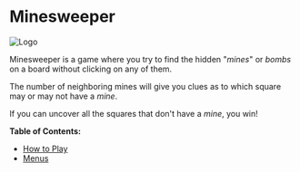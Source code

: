 Minesweeper
===========
![Logo](logo.gif)

Minesweeper is a game where you try to find the hidden "_mines_" or _bombs_ on a board without clicking on any of them.
 
The number of neighboring mines will give you clues as to which square may or may not have a _mine_.

If you can uncover all the squares that don't have a _mine_, you win!

 **Table of Contents:**
 * [How to Play](howtoplay.md)
 * [Menus](menus.md)

